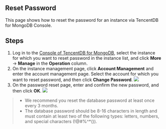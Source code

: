 ## Reset Password
This page shows how to reset the password for an instance via TencentDB for MongoDB Console.

## Steps

1. Log in to the [Console of TencentDB for MongoDB](https://console.cloud.tencent.com/mongodb), select the instance for which you want to reset password in the instance list, and click **More** -> **Manage** in the **Operation** column.
2. On the instance management page, click **Account Management** and enter the account management page. Select the account for which you want to reset password, and then click **Change Password**.
   ![](https://main.qcloudimg.com/raw/9eec4d8b65ea50cfdf4b8deeb9631084.png)
3. On the password reset page, enter and confirm the new password, and then click **OK**.
   ![](https://main.qcloudimg.com/raw/0c523740df95a71fe5ea625a7c0e2e40.png)


>- We recommend you reset the database password at least once every 3 months.<br>
>- The database password should be 8-16 characters in length and must contain at least two of the following types: letters, numbers, and special characters (!@#%^*()).

